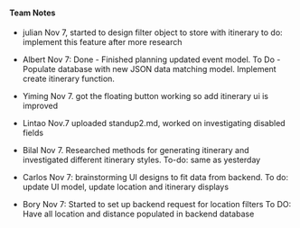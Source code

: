 <h4>Team Notes</h4>

 - julian
Nov 7, started to design filter object to store with itinerary
to do: implement this feature after more research

 - Albert
Nov 7: Done - Finished planning updated event model.
To Do - Populate database with new JSON data matching model. Implement create itinerary function.

 - Yiming
Nov 7.
got the floating button working
so add itinerary ui is improved

 - Lintao
Nov.7 uploaded standup2.md, worked on investigating disabled fields

 - Bilal
Nov 7. Researched methods for generating itinerary and investigated different itinerary styles. To-do: same as yesterday

 - Carlos
Nov 7: brainstorming UI designs to fit data from backend.  To do: update UI model, update location and itinerary displays

 - Bory
Nov 7: Started to set up backend request for location filters
To DO: Have all location and distance populated in backend database